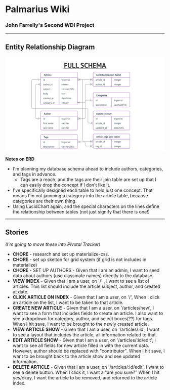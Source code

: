 # Palmarius Wiki
### John Farrelly's Second WDI Project
----

## Entity Relationship Diagram
![ERD](./assets/erd.png)

**Notes on ERD**

- I'm planning my database schema ahead to include authors, categories, and tags in advance.
  - Tags are a reach, and the tags are their join table are set up that I can easily drop the concept if I don't like it.
- I've specifically designed each table to hold just one concept. That means I'm not jamming a category into the article table, because categories are their own thing.
- Using LucidChart again, and the special characters on the lines define the relationship between tables (not just signify that there is one!)

----

## Stories
_(I'm going to move these into Pivotal Tracker)_

- **CHORE** - research and set up materialize-css.
- **CHORE** - set up skelton for grid system (if grid is not includes in materialize)
- **CHORE** - SET UP AUTHORS - Given that I am an admin, I want to seed data about authors (use classmate names) directly to the database.
- **VIEW INDEX** - Given that I am a user, on '/' , I want to see a list of articles. This list should include the article subject, author, and created at date.
- **CLICK ARTICLE ON INDEX** - Given that I am a user, on '/', When I click an article on the list, I want to be taken to that article.
- **CREATE NEW ARTICLE** - Given that I am a user, on '/articles/new', I want to see a form that includes fields to create an article. I also want to see a dropdown for category, author, and select boxes(??) for tags. When I hit save, I want to be brought to the newly created article.
- **VIEW ARTICLE SHOW** - Given that I am a user, on '/articles/:id', I want to see a layout that includes the article, all information related to that.
- **EDIT ARTICLE SHOW** - Given that I am a user, on '/articles/:id/edit', I want to see all fields for new article filled in with the current data. However, author should be replaced with "contributor". When I hit save, I want to be brought back to the article show and see updated information.
- **DELETE ARTICLE** - Given that I am a user, on '/articles/:id/edit', I want to see a delete button. When I click it, I want a "are you sure?" When I hit yes/okay, I want the article to be removed, and returned to the article index.
